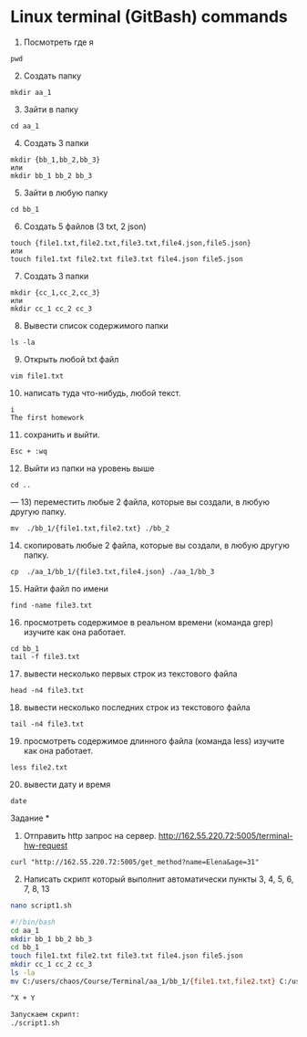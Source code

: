 # Linux terminal (GitBash) commands

1) Посмотреть где я  

```
pwd
```  

2) Создать папку
```
mkdir aa_1
```
3) Зайти в папку 
```
cd aa_1
```
4) Создать 3 папки
```
mkdir {bb_1,bb_2,bb_3} 
или 
mkdir bb_1 bb_2 bb_3
```
5) Зайти в любую папку 
```
cd bb_1
```
6) Создать 5 файлов (3 txt, 2 json) 
``` 
touch {file1.txt,file2.txt,file3.txt,file4.json,file5.json} 
или 
touch file1.txt file2.txt file3.txt file4.json file5.json
```
7) Создать 3 папки
```
mkdir {cc_1,cc_2,cc_3}
или
mkdir cc_1 cc_2 cc_3
```
8) Вывести список содержимого папки
```
ls -la
```
9) Открыть любой txt файл
```
vim file1.txt
```
10) написать туда что-нибудь, любой текст.
```
i
The first homework
```							
11)  сохранить и выйти. 
```
Esc + :wq
```
12) Выйти из папки на уровень выше 
```
cd ..
```
—
13) переместить любые 2 файла, которые вы создали, в любую другую папку.
```
mv  ./bb_1/{file1.txt,file2.txt} ./bb_2
```
14) скопировать любые 2 файла, которые вы создали, в любую другую папку.
```
cp  ./aa_1/bb_1/{file3.txt,file4.json} ./aa_1/bb_3
```
15) Найти файл по имени 
```
find -name file3.txt
```
16) просмотреть содержимое в реальном времени (команда grep) изучите как она работает.
```
cd bb_1
tail -f file3.txt
```
17) вывести несколько первых строк из текстового файла 
```
head -n4 file3.txt
```
18) вывести несколько последних строк из текстового файла 
```
tail -n4 file3.txt
```
19) просмотреть содержимое длинного файла (команда less) изучите как она работает.
```
less file2.txt
```
20) вывести дату и время
```
date
```

Задание *

1) Отправить http запрос на сервер.
http://162.55.220.72:5005/terminal-hw-request

```
curl "http://162.55.220.72:5005/get_method?name=Elena&age=31"
```
2) Написать скрипт который выполнит автоматически пункты 3, 4, 5, 6, 7, 8, 13
``` bash
nano script1.sh

#!/bin/bash
cd aa_1
mkdir bb_1 bb_2 bb_3
cd bb_1
touch file1.txt file2.txt file3.txt file4.json file5.json
mkdir cc_1 cc_2 cc_3
ls -la
mv C:/users/chaos/Course/Terminal/aa_1/bb_1/{file1.txt,file2.txt} C:/users/chaos/Course/Terminal/aa_1/bb_2/

^X + Y

Запускаем скрипт:
./script1.sh
```
